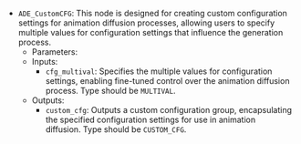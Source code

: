 - `ADE_CustomCFG`: This node is designed for creating custom configuration settings for animation diffusion processes, allowing users to specify multiple values for configuration settings that influence the generation process.
    - Parameters:
    - Inputs:
        - `cfg_multival`: Specifies the multiple values for configuration settings, enabling fine-tuned control over the animation diffusion process. Type should be `MULTIVAL`.
    - Outputs:
        - `custom_cfg`: Outputs a custom configuration group, encapsulating the specified configuration settings for use in animation diffusion. Type should be `CUSTOM_CFG`.
